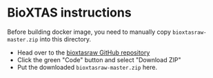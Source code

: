 # BioXTAS instructions

Before building docker image, you need to manually copy `bioxtasraw-master.zip` into this directory.

- Head over to the [bioxtasraw GitHub repository](https://github.com/jbhopkins/bioxtasraw)
- Click the green "Code" button and select "Download ZIP"
- Put the downloaded `bioxtasraw-master.zip` here.